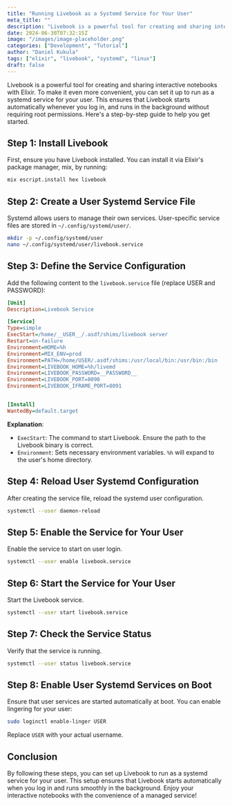 ```yaml
---
title: "Running Livebook as a Systemd Service for Your User"
meta_title: ""
description: "Livebook is a powerful tool for creating and sharing interactive notebooks with Elixir. To make it even more convenient, you can set it up to run as a systemd service..."
date: 2024-06-30T07:32:15Z
image: "/images/image-placeholder.png"
categories: ["Development", "Tutorial"]
author: "Daniel Kukula"
tags: ["elixir", "livebook", "systemd", "linux"]
draft: false
---
```


Livebook is a powerful tool for creating and sharing interactive notebooks with Elixir. To make it even more convenient, you can set it up to run as a systemd service for your user. This ensures that Livebook starts automatically whenever you log in, and runs in the background without requiring root permissions. Here's a step-by-step guide to help you get started.

## Step 1: Install Livebook

First, ensure you have Livebook installed. You can install it via Elixir's package manager, mix, by running:

```sh
mix escript.install hex livebook
```

## Step 2: Create a User Systemd Service File

Systemd allows users to manage their own services. User-specific service files are stored in `~/.config/systemd/user/`.

```sh
mkdir -p ~/.config/systemd/user
nano ~/.config/systemd/user/livebook.service
```

## Step 3: Define the Service Configuration

Add the following content to the `livebook.service` file (replace USER and PASSWORD):

```ini
[Unit]
Description=Livebook Service

[Service]
Type=simple
ExecStart=/home/__USER__/.asdf/shims/livebook server
Restart=on-failure
Environment=HOME=%h
Environment=MIX_ENV=prod
Environment=PATH=/home/USER/.asdf/shims:/usr/local/bin:/usr/bin:/bin
Environment=LIVEBOOK_HOME=%h/livemd
Environment=LIVEBOOK_PASSWORD=__PASSWORD__
Environment=LIVEBOOK_PORT=8090
Environment=LIVEBOOK_IFRAME_PORT=8091


[Install]
WantedBy=default.target
```

**Explanation**:
- `ExecStart`: The command to start Livebook. Ensure the path to the Livebook binary is correct.
- `Environment`: Sets necessary environment variables. `%h` will expand to the user's home directory.

## Step 4: Reload User Systemd Configuration

After creating the service file, reload the systemd user configuration.

```sh
systemctl --user daemon-reload
```

## Step 5: Enable the Service for Your User

Enable the service to start on user login.

```sh
systemctl --user enable livebook.service
```

## Step 6: Start the Service for Your User

Start the Livebook service.

```sh
systemctl --user start livebook.service
```

## Step 7: Check the Service Status

Verify that the service is running.

```sh
systemctl --user status livebook.service
```

## Step 8: Enable User Systemd Services on Boot

Ensure that user services are started automatically at boot. You can enable lingering for your user:

```sh
sudo loginctl enable-linger USER
```

Replace `USER` with your actual username.

## Conclusion

By following these steps, you can set up Livebook to run as a systemd service for your user. This setup ensures that Livebook starts automatically when you log in and runs smoothly in the background. Enjoy your interactive notebooks with the convenience of a managed service!

